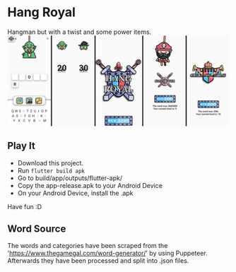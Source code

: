 # Hang Royal

Hangman but with a twist and some power items.
![Image of App Screens](./assets/images/github/screens_combined.jpg)

## Play It

- Download this project.
- Run ``` flutter build apk ```
- Go to build/app/outputs/flutter-apk/
- Copy the app-release.apk to your Android Device
- On your Android Device, install the .apk

Have fun :D


## Word Source
The words and categories have been scraped from the 'https://www.thegamegal.com/word-generator/' by using Puppeteer.
Afterwards they have been processed and split into .json files.